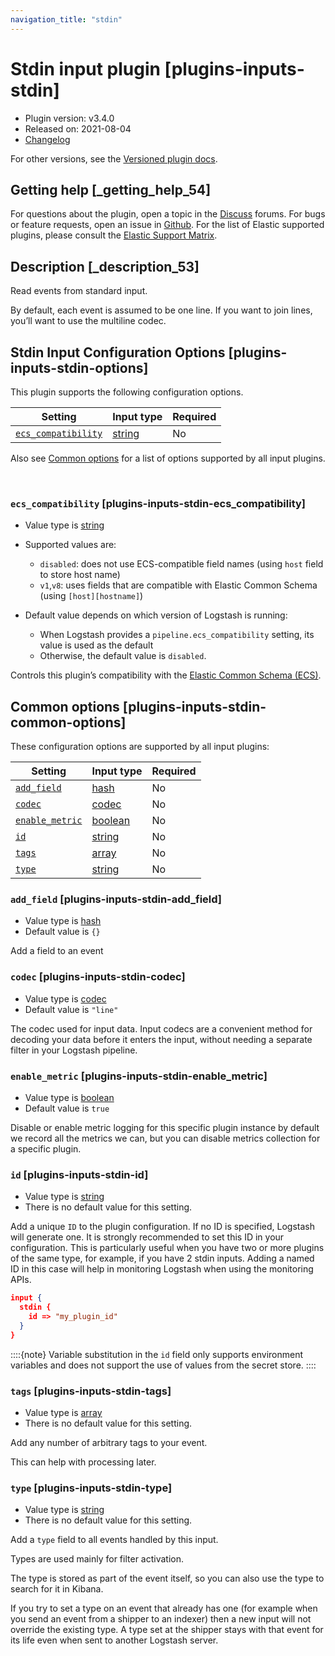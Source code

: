 ```yaml
---
navigation_title: "stdin"
---
```


# Stdin input plugin [plugins-inputs-stdin]


* Plugin version: v3.4.0
* Released on: 2021-08-04
* [Changelog](https://github.com/logstash-plugins/logstash-input-stdin/blob/v3.4.0/CHANGELOG.md)

For other versions, see the [Versioned plugin docs](https://www.elastic.co/guide/en/logstash-versioned-plugins/current/input-stdin-index.md).

## Getting help [_getting_help_54]

For questions about the plugin, open a topic in the [Discuss](http://discuss.elastic.co) forums. For bugs or feature requests, open an issue in [Github](https://github.com/logstash-plugins/logstash-input-stdin). For the list of Elastic supported plugins, please consult the [Elastic Support Matrix](https://www.elastic.co/support/matrix#logstash_plugins).


## Description [_description_53]

Read events from standard input.

By default, each event is assumed to be one line. If you want to join lines, you’ll want to use the multiline codec.


## Stdin Input Configuration Options [plugins-inputs-stdin-options]

This plugin supports the following configuration options.

| Setting | Input type | Required |
| --- | --- | --- |
| [`ecs_compatibility`](plugins-inputs-stdin.md#plugins-inputs-stdin-ecs_compatibility) | [string](introduction.md#string) | No |

Also see [Common options](plugins-inputs-stdin.md#plugins-inputs-stdin-common-options) for a list of options supported by all input plugins.

 

### `ecs_compatibility` [plugins-inputs-stdin-ecs_compatibility]

* Value type is [string](introduction.md#string)
* Supported values are:

    * `disabled`: does not use ECS-compatible field names (using `host` field to store host name)
    * `v1`,`v8`: uses fields that are compatible with Elastic Common Schema (using `[host][hostname]`)

* Default value depends on which version of Logstash is running:

    * When Logstash provides a `pipeline.ecs_compatibility` setting, its value is used as the default
    * Otherwise, the default value is `disabled`.


Controls this plugin’s compatibility with the [Elastic Common Schema (ECS)](https://www.elastic.co/guide/en/ecs/current).



## Common options [plugins-inputs-stdin-common-options]

These configuration options are supported by all input plugins:

| Setting | Input type | Required |
| --- | --- | --- |
| [`add_field`](plugins-inputs-stdin.md#plugins-inputs-stdin-add_field) | [hash](https://www.elastic.co/guide/en/logstash/current/configuration-file-structure.html#hash) | No |
| [`codec`](plugins-inputs-stdin.md#plugins-inputs-stdin-codec) | [codec](https://www.elastic.co/guide/en/logstash/current/configuration-file-structure.html#codec) | No |
| [`enable_metric`](plugins-inputs-stdin.md#plugins-inputs-stdin-enable_metric) | [boolean](https://www.elastic.co/guide/en/logstash/current/configuration-file-structure.html#boolean) | No |
| [`id`](plugins-inputs-stdin.md#plugins-inputs-stdin-id) | [string](https://www.elastic.co/guide/en/logstash/current/configuration-file-structure.html#string) | No |
| [`tags`](plugins-inputs-stdin.md#plugins-inputs-stdin-tags) | [array](https://www.elastic.co/guide/en/logstash/current/configuration-file-structure.html#array) | No |
| [`type`](plugins-inputs-stdin.md#plugins-inputs-stdin-type) | [string](https://www.elastic.co/guide/en/logstash/current/configuration-file-structure.html#string) | No |

### `add_field` [plugins-inputs-stdin-add_field]

* Value type is [hash](https://www.elastic.co/guide/en/logstash/current/configuration-file-structure.html#hash)
* Default value is `{}`

Add a field to an event


### `codec` [plugins-inputs-stdin-codec]

* Value type is [codec](https://www.elastic.co/guide/en/logstash/current/configuration-file-structure.html#codec)
* Default value is `"line"`

The codec used for input data. Input codecs are a convenient method for decoding your data before it enters the input, without needing a separate filter in your Logstash pipeline.


### `enable_metric` [plugins-inputs-stdin-enable_metric]

* Value type is [boolean](https://www.elastic.co/guide/en/logstash/current/configuration-file-structure.html#boolean)
* Default value is `true`

Disable or enable metric logging for this specific plugin instance by default we record all the metrics we can, but you can disable metrics collection for a specific plugin.


### `id` [plugins-inputs-stdin-id]

* Value type is [string](https://www.elastic.co/guide/en/logstash/current/configuration-file-structure.html#string)
* There is no default value for this setting.

Add a unique `ID` to the plugin configuration. If no ID is specified, Logstash will generate one. It is strongly recommended to set this ID in your configuration. This is particularly useful when you have two or more plugins of the same type, for example, if you have 2 stdin inputs. Adding a named ID in this case will help in monitoring Logstash when using the monitoring APIs.

```json
input {
  stdin {
    id => "my_plugin_id"
  }
}
```

::::{note} 
Variable substitution in the `id` field only supports environment variables and does not support the use of values from the secret store.
::::



### `tags` [plugins-inputs-stdin-tags]

* Value type is [array](https://www.elastic.co/guide/en/logstash/current/configuration-file-structure.html#array)
* There is no default value for this setting.

Add any number of arbitrary tags to your event.

This can help with processing later.


### `type` [plugins-inputs-stdin-type]

* Value type is [string](https://www.elastic.co/guide/en/logstash/current/configuration-file-structure.html#string)
* There is no default value for this setting.

Add a `type` field to all events handled by this input.

Types are used mainly for filter activation.

The type is stored as part of the event itself, so you can also use the type to search for it in Kibana.

If you try to set a type on an event that already has one (for example when you send an event from a shipper to an indexer) then a new input will not override the existing type. A type set at the shipper stays with that event for its life even when sent to another Logstash server.



